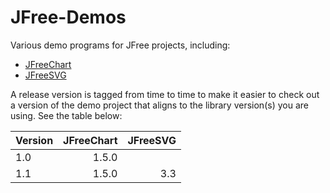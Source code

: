 # JFree-Demos

Various demo programs for JFree projects, including:

* [JFreeChart](https://github.com/jfree/jfreechart)
* [JFreeSVG](https://github.com/jfree/jfreesvg)

A release version is tagged from time to time to make it easier to check out a version of the demo project that aligns to the library version(s) you are using.  See the table below:

| Version        | JFreeChart | JFreeSVG |
| -------------- | ----------:| --------:|
| 1.0            | 1.5.0      |          |
| 1.1            | 1.5.0      | 3.3      |
